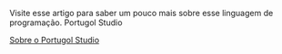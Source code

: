 Visite esse artigo para saber um pouco mais sobre esse linguagem de programação. Portugol Studio

[Sobre o Portugol Studio]([https://www.google.com](https://sol.sbc.org.br/index.php/wei/article/download/10954/10824/))
